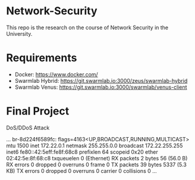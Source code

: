 # Network-Security
This repo is the research on the course of Network Security in the University.

# Requirements
* Docker: https://www.docker.com/
* Swarmlab Hybrid: https://git.swarmlab.io:3000/zeus/swarmlab-hybrid
* Swarmlab Venus: https://git.swarmlab.io:3000/swarmlab/venus-client

# Final Project 
DoS/DDoS Attack

...
br-8d224f6589fc: flags=4163<UP,BROADCAST,RUNNING,MULTICAST>  mtu 1500
        inet 172.22.0.1  netmask 255.255.0.0  broadcast 172.22.255.255
        inet6 fe80::42:5eff:fe8f:68c8  prefixlen 64  scopeid 0x20<link>
        ether 02:42:5e:8f:68:c8  txqueuelen 0  (Ethernet)
        RX packets 2  bytes 56 (56.0 B)
        RX errors 0  dropped 0  overruns 0  frame 0
        TX packets 39  bytes 5337 (5.3 KB)
        TX errors 0  dropped 0 overruns 0  carrier 0  collisions 0
...
